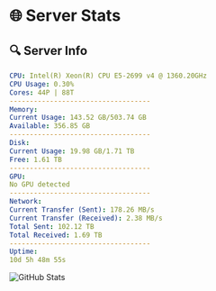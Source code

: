 # 🌐 Server Stats
## 🔍 Server Info
```yaml
CPU: Intel(R) Xeon(R) CPU E5-2699 v4 @ 1360.20GHz
CPU Usage: 0.30%
Cores: 44P | 88T
-----------------------------------
Memory:
Current Usage: 143.52 GB/503.74 GB
Available: 356.85 GB
-----------------------------------
Disk:
Current Usage: 19.98 GB/1.71 TB
Free: 1.61 TB
-----------------------------------
GPU:
No GPU detected
-----------------------------------
Network:
Current Transfer (Sent): 178.26 MB/s
Current Transfer (Received): 2.38 MB/s
Total Sent: 102.12 TB
Total Received: 1.69 TB
-----------------------------------
Uptime:
10d 5h 48m 55s
```
![GitHub Stats](https://img.shields.io/badge/Updated-2025-02-18_04:32:13-blue)